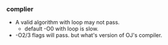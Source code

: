 ### complier

  - A valid algorithm with loop may not pass.
    - default -O0 with loop is slow.
  - -O2/3 flags will pass. but what's version of OJ's compiler.
